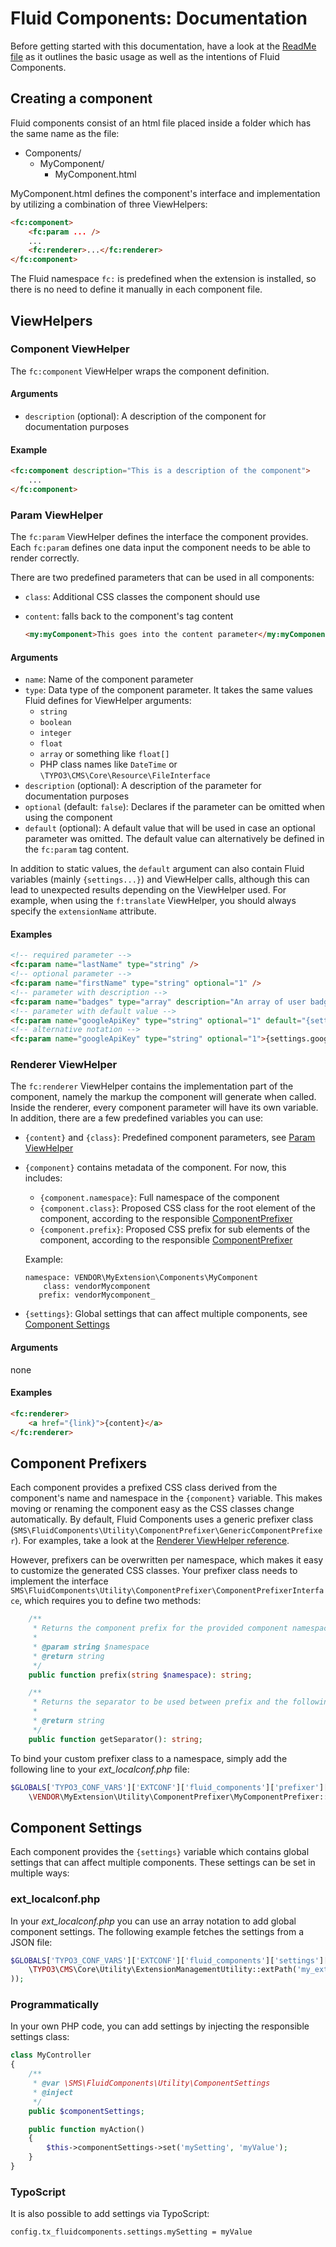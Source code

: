 # Fluid Components: Documentation

Before getting started with this documentation, have a look at the [ReadMe file](../ReadMe.md) as it outlines the basic usage as well as the intentions of Fluid Components.

## Creating a component

Fluid components consist of an html file placed inside a folder which has the same name as the file:

* Components/
    * MyComponent/
        * MyComponent.html

MyComponent.html defines the component's interface and implementation by utilizing a combination of three ViewHelpers:

```html
<fc:component>
    <fc:param ... />
    ...
    <fc:renderer>...</fc:renderer>
</fc:component>
```

The Fluid namespace `fc:` is predefined when the extension is installed, so there is no need to define it manually in each component file.

## ViewHelpers

### Component ViewHelper

The `fc:component` ViewHelper wraps the component definition.

#### Arguments

* `description` (optional): A description of the component for documentation purposes

#### Example

```html
<fc:component description="This is a description of the component">
    ...
</fc:component>
```

### Param ViewHelper

The `fc:param` ViewHelper defines the interface the component provides. Each `fc:param` defines one data input the component needs to be able to render correctly.

There are two predefined parameters that can be used in all components:

* `class`: Additional CSS classes the component should use
* `content`: falls back to the component's tag content

    ```html
    <my:myComponent>This goes into the content parameter</my:myComponent>
    ```

#### Arguments

* `name`: Name of the component parameter
* `type`: Data type of the component parameter. It takes the same values Fluid defines for ViewHelper arguments:
    * `string`
    * `boolean`
    * `integer`
    * `float`
    * `array` or something like `float[]`
    * PHP class names like `DateTime` or `\TYPO3\CMS\Core\Resource\FileInterface`
* `description` (optional): A description of the parameter for documentation purposes
* `optional` (default: `false`): Declares if the parameter can be omitted when using the component
* `default` (optional): A default value that will be used in case an optional parameter was omitted. The default value can alternatively be defined in the `fc:param` tag content.

In addition to static values, the `default` argument can also contain Fluid variables (mainly `{settings...}`) and ViewHelper calls, although this can lead to unexpected results depending on the ViewHelper used. For example, when using the `f:translate` ViewHelper, you should always specify the `extensionName` attribute.

#### Examples

```html
<!-- required parameter -->
<fc:param name="lastName" type="string" />
<!-- optional parameter -->
<fc:param name="firstName" type="string" optional="1" />
<!-- parameter with description -->
<fc:param name="badges" type="array" description="An array of user badges" />
<!-- parameter with default value -->
<fc:param name="googleApiKey" type="string" optional="1" default="{settings.google.apiKey}" />
<!-- alternative notation -->
<fc:param name="googleApiKey" type="string" optional="1">{settings.google.apiKey}</fc:param>
```

### Renderer ViewHelper

The `fc:renderer` ViewHelper contains the implementation part of the component, namely the markup the component will generate when called. Inside the renderer, every component parameter will have its own variable. In addition, there are a few predefined variables you can use:

* `{content}` and `{class}`: Predefined component parameters, see [Param ViewHelper](#param-viewhelper)

* `{component}` contains metadata of the component. For now, this includes:
    * `{component.namespace}`: Full namespace of the component
    * `{component.class}`: Proposed CSS class for the root element of the component, according to the responsible [ComponentPrefixer](#component-prefixer)
    * `{component.prefix}`: Proposed CSS prefix for sub elements of the component, according to the responsible [ComponentPrefixer](#component-prefixer)
    
    Example:
  
    ```
    namespace: VENDOR\MyExtension\Components\MyComponent
        class: vendorMycomponent
       prefix: vendorMycomponent_
    ```

* `{settings}`: Global settings that can affect multiple components, see [Component Settings](#component-settings)

#### Arguments

none

#### Examples

```html
<fc:renderer>
    <a href="{link}">{content}</a>
</fc:renderer>
```

## Component Prefixers

Each component provides a prefixed CSS class derived from the component's name and namespace in the `{component}` variable. This makes moving or renaming the component easy as the CSS classes change automatically. By default, Fluid Components uses a generic prefixer class (`SMS\FluidComponents\Utility\ComponentPrefixer\GenericComponentPrefixer`). For examples, take a look at the [Renderer ViewHelper reference](#renderer-viewhelper).

However, prefixers can be overwritten per namespace, which makes it easy to customize the generated CSS classes. Your prefixer class needs to implement the interface `SMS\FluidComponents\Utility\ComponentPrefixer\ComponentPrefixerInterface`, which requires you to define two methods:

```php
    /**
     * Returns the component prefix for the provided component namespaces
     *
     * @param string $namespace
     * @return string
     */
    public function prefix(string $namespace): string;

    /**
     * Returns the separator to be used between prefix and the following string
     *
     * @return string
     */
    public function getSeparator(): string;
```

To bind your custom prefixer class to a namespace, simply add the following line to your *ext_localconf.php* file:

```php
$GLOBALS['TYPO3_CONF_VARS']['EXTCONF']['fluid_components']['prefixer']['VENDOR\\MyExtension'] =
    \VENDOR\MyExtension\Utility\ComponentPrefixer\MyComponentPrefixer::class;
```

## Component Settings

Each component provides the `{settings}` variable which contains global settings that can affect multiple components. These settings can be set in multiple ways:

### ext_localconf.php

In your *ext_localconf.php* you can use an array notation to add global component settings. The following example fetches the settings from a JSON file:

```php
$GLOBALS['TYPO3_CONF_VARS']['EXTCONF']['fluid_components']['settings']['styles'] = json_decode(file_get_contents(
    \TYPO3\CMS\Core\Utility\ExtensionManagementUtility::extPath('my_extension', 'styles.json')
));
```

### Programmatically

In your own PHP code, you can add settings by injecting the responsible settings class:

```php
class MyController
{
    /**
     * @var \SMS\FluidComponents\Utility\ComponentSettings
     * @inject
     */
    public $componentSettings;

    public function myAction()
    {
        $this->componentSettings->set('mySetting', 'myValue');
    }
}
```

### TypoScript

It is also possible to add settings via TypoScript:

```
config.tx_fluidcomponents.settings.mySetting = myValue
```
